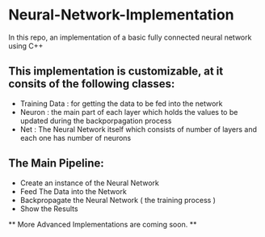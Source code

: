 # Neural-Network-Implementation
In this repo, an implementation of a basic fully connected neural network using C++


## This implementation is customizable, at it consits of the following classes: 

- Training Data : for getting the data to be fed into the network 
- Neuron : the main part of each layer which holds the values to be updated during the backporpagation process
- Net : The Neural Network itself which consists of number of layers and each one has number of neurons 


## The Main Pipeline: 

- Create an instance of the Neural Network 
- Feed The Data into the Network 
- Backpropagate the Neural Network ( the training process ) 
- Show the Results

** More Advanced Implementations are coming soon. **
